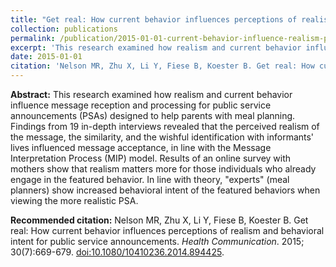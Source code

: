 ```yaml
---
title: "Get real: How current behavior influences perceptions of realism and behavioral intent for public service announcements"
collection: publications
permalink: /publication/2015-01-01-current-behavior-influence-realism-psa-percep-hc
excerpt: 'This research examined how realism and current behavior influence message reception and processing for public service announcements (PSAs) designed to help parents with meal planning. Findings from 19 in-depth interviews revealed that the perceived realism of the message, the similarity, and the wishful identification with informants' lives influenced message acceptance, in line with the Message Interpretation Process (MIP) model. Results of an online survey with mothers show that realism matters more for those individuals who already engage in the featured behavior. In line with theory, experts (meal planners) show increased behavioral intent of the featured behaviors when viewing the more realistic PSA.'
date: 2015-01-01
citation: 'Nelson MR, Zhu X, Li Y, Fiese B, Koester B. Get real: How current behavior influences perceptions of realism and behavioral intent for public service announcements. <i>Health Communication</i>. 2015; 30(7):669-679. doi:10.1080/10410236.2014.894425'
---
```


**Abstract:** This research examined how realism and current behavior influence message reception and processing for public service announcements (PSAs) designed to help parents with meal planning. Findings from 19 in-depth interviews revealed that the perceived realism of the message, the similarity, and the wishful identification with informants' lives influenced message acceptance, in line with the Message Interpretation Process (MIP) model. Results of an online survey with mothers show that realism matters more for those individuals who already engage in the featured behavior. In line with theory, "experts" (meal planners) show increased behavioral intent of the featured behaviors when viewing the more realistic PSA.

**Recommended citation:** Nelson MR, Zhu X, Li Y, Fiese B, Koester B. Get real: How current behavior influences perceptions of realism and behavioral intent for public service announcements. <i>Health Communication</i>. 2015; 30(7):669-679. <a href="https://doi.org/10.1080/10410236.2014.894425" target="_blank"> doi:10.1080/10410236.2014.894425</a>.
